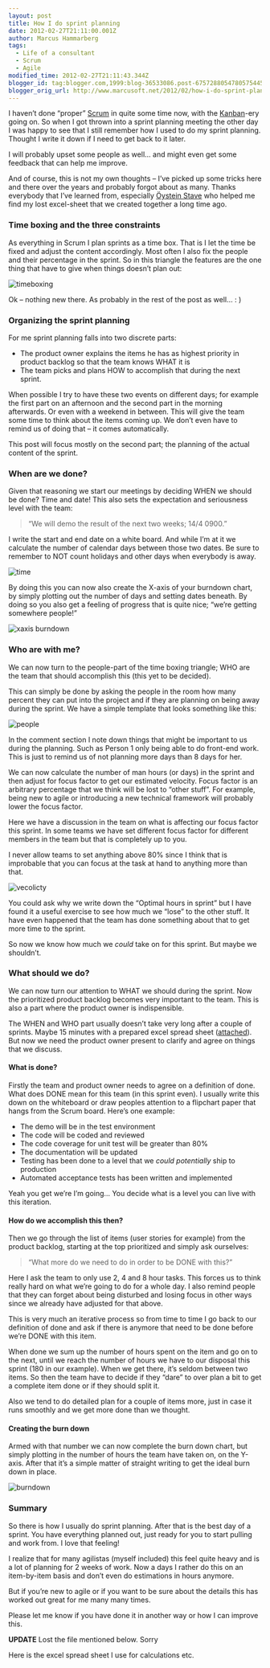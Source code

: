 ```yaml
---
layout: post
title: How I do sprint planning
date: 2012-02-27T21:11:00.001Z
author: Marcus Hammarberg
tags:
  - Life of a consultant
  - Scrum
  - Agile
modified_time: 2012-02-27T21:11:43.344Z
blogger_id: tag:blogger.com,1999:blog-36533086.post-6757288054780575445
blogger_orig_url: http://www.marcusoft.net/2012/02/how-i-do-sprint-planning.html
---
```


I haven’t done “proper” [Scrum](http://en.wikipedia.org/wiki/Scrum_(development)) in quite some time now, with the [Kanban](http://en.wikipedia.org/wiki/Kanban_(development))-ery going on. So when I got thrown into a sprint planning meeting the other day I was happy to see that I still remember how I used to do my sprint planning. Thought I write it down if I need to get back to it later.

I will probably upset some people as well… and might even get some feedback that can help me improve.

And of course, this is not my own thoughts – I’ve picked up some tricks here and there over the years and probably forgot about as many. Thanks everybody that I’ve learned from, especially [Öystein Stave](http://se.linkedin.com/in/stave) who helped me find my lost excel-sheet that we created together a long time ago.

### Time boxing and the three constraints

As everything in Scrum I plan sprints as a time box. That is I let the time be fixed and adjust the content accordingly. Most often I also fix the people and their percentage in the sprint. So in this triangle the features are the one thing that have to give when things doesn’t plan out:

![timeboxing](/img/timeboxing_thumb%2525255B1%2525255D.png)

Ok – nothing new there. As probably in the rest of the post as well… : )

### Organizing the sprint planning

For me sprint planning falls into two discrete parts:

- The product owner explains the items he has as highest priority in product backlog so that the team knows WHAT it is
- The team picks and plans HOW to accomplish that during the next sprint.

When possible I try to have these two events on different days; for example the first part on an afternoon and the second part in the morning afterwards. Or even with a weekend in between. This will give the team some time to think about the items coming up. We don’t even have to remind us of doing that – it comes automatically.

This post will focus mostly on the second part; the planning of the actual content of the sprint.

### When are we done?

Given that reasoning we start our meetings by deciding WHEN we should be done? Time and date! This also sets the expectation and seriousness level with the team:

> “We will demo the result of the next two weeks; 14/4 0900.”

I write the start and end date on a white board. And while I’m at it we calculate the number of calendar days between those two dates. Be sure to remember to NOT count holidays and other days when everybody is away.

![time](/img/time_thumb%2525255B1%2525255D.png)

By doing this you can now also create the X-axis of your burndown chart, by simply plotting out the number of days and setting dates beneath. By doing so you also get a feeling of progress that is quite nice; “we’re getting somewhere people!”

![xaxis burndown](/img/xaxis%25252520burndown_thumb%2525255B85%2525255D.png)

### Who are with me?

We can now turn to the people-part of the time boxing triangle; WHO are the team that should accomplish this (this yet to be decided).

This can simply be done by asking the people in the room how many percent they can put into the project and if they are planning on being away during the sprint. We have a simple template that looks something like this:

![people](/img/people_thumb%2525255B6%2525255D.png)

In the comment section I note down things that might be important to us during the planning. Such as Person 1 only being able to do front-end work. This is just to remind us of not planning more days than 8 days for her.

We can now calculate the number of man hours (or days) in the sprint and then adjust for focus factor to get our estimated velocity. Focus factor is an arbitrary percentage that we think will be lost to “other stuff”. For example, being new to agile or introducing a new technical framework will probably lower the focus factor.

Here we have a discussion in the team on what is affecting our focus factor this sprint. In some teams we have set different focus factor for different members in the team but that is completely up to you.

I never allow teams to set anything above 80% since I think that is improbable that you can focus at the task at hand to anything more than that.

![vecolicty](/img/vecolicty_thumb%2525255B1%2525255D.png)

You could ask why we write down the “Optimal hours in sprint” but I have found it a useful exercise to see how much we “lose” to the other stuff. It have even happened that the team has done something about that to get more time to the sprint.

So now we know how much we *could* take on for this sprint. But maybe we shouldn’t.

### What should we do?

We can now turn our attention to WHAT we should during the sprint. Now the prioritized product backlog becomes very important to the team. This is also a part where the product owner is indispensible.

The WHEN and WHO part usually doesn’t take very long after a couple of sprints. Maybe 15 minutes with a prepared excel spread sheet ([attached](http://dl.dropbox.com/u/2408484/SprintPlanningTemplate.xlsx)). But now we need the product owner present to clarify and agree on things that we discuss.

#### What is done?

Firstly the team and product owner needs to agree on a definition of done. What does DONE mean for this team (in this sprint even). I usually write this down on the whiteboard or draw peoples attention to a flipchart paper that hangs from the Scrum board. Here’s one example:

- The demo will be in the test environment
- The code will be coded and reviewed
- The code coverage for unit test will be greater than 80%
- The documentation will be updated
- Testing has been done to a level that we *could* *potentially* ship to production
- Automated acceptance tests has been written and implemented

Yeah you get we’re I’m going… You decide what is a level you can live with this iteration.

#### How do we accomplish this then?

Then we go through the list of items (user stories for example) from the product backlog, starting at the top prioritized and simply ask ourselves:

> “What more do we need to do in order to be DONE with this?”

Here I ask the team to only use 2, 4 and 8 hour tasks. This forces us to think really hard on what we’re going to do for a whole day. I also remind people that they can forget about being disturbed and losing focus in other ways since we already have adjusted for that above.

This is very much an iterative process so from time to time I go back to our definition of done and ask if there is anymore that need to be done before we’re DONE with this item.

When done we sum up the number of hours spent on the item and go on to the next, until we reach the number of hours we have to our disposal this sprint (180 in our example). When we get there, it’s seldom between two items. So then the team have to decide if they “dare” to over plan a bit to get a complete item done or if they should split it.

Also we tend to do detailed plan for a couple of items more, just in case it runs smoothly and we get more done than we thought.

#### Creating the burn down

Armed with that number we can now complete the burn down chart, but simply plotting in the number of hours the team have taken on, on the Y-axis. After that it’s a simple matter of straight writing to get the ideal burn down in place.

![burndown](/img/burndown_thumb%2525255B1%2525255D.png)

### Summary

So there is how I usually do sprint planning. After that is the best day of a sprint. You have everything planned out, just ready for you to start pulling and work from. I love that feeling!

I realize that for many agilistas (myself included) this feel quite heavy and is a lot of planning for 2 weeks of work. Now a days I rather do this on an item-by-item basis and don’t even do estimations in hours anymore.

But if you’re new to agile or if you want to be sure about the details this has worked out great for me many many times.

Please let me know if you have done it in another way or how I can improve this.

**UPDATE** Lost the file mentioned below. Sorry

Here is the excel spread sheet I use for calculations etc.